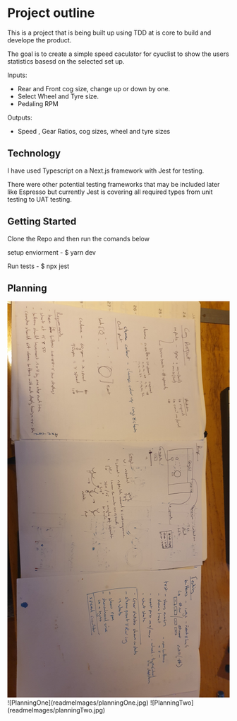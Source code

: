 # Project outline

This is a project that is being built up using TDD at is core to build and develope the product.

The goal is to create a simple speed caculator for cyuclist to show the users statistics basesd on the selected set up.

Inputs:

- Rear and Front cog size, change up or down by one.
- Select Wheel and Tyre size.
- Pedaling RPM

Outputs:

- Speed , Gear Ratios, cog sizes, wheel and tyre sizes

## Technology

I have used Typescript on a Next.js framework with Jest for testing.

There were other potential testing frameworks that may be included later like Espresso but currently Jest is covering all required types from unit testing to UAT testing.

## Getting Started

Clone the Repo and then run the comands below

setup enviorment - $ yarn dev

Run tests - $ npx jest

## Planning

<img src='readmeImages/planningOne.jpeg' />
![PlanningOne](readmeImages/planningOne.jpg)
![PlanningTwo](readmeImages/planningTwo.jpg)
